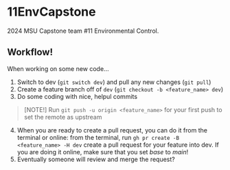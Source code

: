 # 11EnvCapstone
2024 MSU Capstone team #11 Environmental Control.
## Workflow!
When working on some new code...
1. Switch to dev (`git switch dev`) and pull any new changes (`git pull`)
2. Create a feature branch off of `dev` (`git checkout -b <feature_name> dev`)
3. Do some coding with nice, helpul commits
> [NOTE!]
> Run `git push -u origin <feature_name>` for your first push to set the remote as upstream
4. When you are ready to create a pull request, you can do it from the terminal or online: from the terminal, run `gh pr create -B <feature_name> -H dev` create a pull request for your feature into dev. If you are doing it online, make sure that you set *base* to *main*!
5. Eventually someone will review and merge the request?